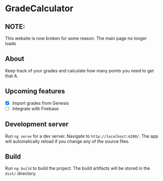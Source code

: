 # GradeCalculator

## NOTE:
This website is now broken for some reason. The main page no longer loads

## About
Keep track of your grades and calculate how many points you need to get that A.

## Upcoming features

- [x] Import grades from Genesis
- [ ] Integrate with Firebase

## Development server

Run `ng serve` for a dev server. Navigate to `http://localhost:4200/`. The app will automatically reload if you change any of the source files.

## Build

Run `ng build` to build the project. The build artifacts will be stored in the `dist/` directory.
